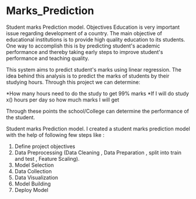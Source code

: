 # Marks_Prediction
Student marks Prediction model.
Objectives
Education is very important issue regarding development of a country. The main objective of educational institutions is to provide high quality education to its students. 
One way to accomplish this is by predicting student's academic performance and thereby taking early steps to improve student's performance and teaching quality. 

This system aims to predict student's marks using linear regression. The idea behind this analysis is to predict the marks of students by their studying hours.
Through this project we can determine:

*How many hours need to do the study to get 99% marks
*If I will do study x() hours per day so how much marks I will get

Through these points the school/College can determine the performance of the student.



Student marks Prediction model.
I created a student marks prediction model with the help of following few steps like :

1. Define project objectives
2. Data Preprocessing (Data Cleaning , Data Preparation , split into train and test , Feature Scaling).
3. Model Selection
4. Data Collection
5. Data Visualization
6. Model Building
7. Deploy Model
